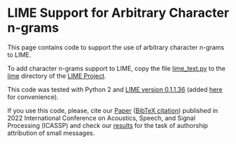 # LIME Support for Arbitrary Character n-grams

This page contains code to support the use of arbitrary character n-grams to LIME.

To add character n-grams support to LIME, copy the file [lime_text.py](https://github.com/theocjr/social-media-forensics/tree/master/microblog_authorship_attribution/xai/lime/lime_text.py) to the [lime](https://github.com/marcotcr/lime/tree/master/lime) directory of the [LIME Project](https://github.com/marcotcr/lime).

This code was tested with Python 2 and [LIME version 0.1.1.36](https://github.com/marcotcr/lime/releases/tag/0.1.1.36) (added [here](https://github.com/theocjr/social-media-forensics/tree/master/microblog_authorship_attribution/xai/lime/lime-0.1.1.36.tar.gz) for convenience).

If you use this code, please, cite our [Paper](https://ieeexplore.ieee.org/abstract/document/9746262) ([BibTeX citation](https://github.com/theocjr/social-media-forensics/tree/master/microblog_authorship_attribution/xai/lime/icassp_2022/citation.bib)) published in 2022 International Conference on Acoustics, Speech, and Signal Processing (ICASSP) and check our [results](https://github.com/theocjr/social-media-forensics/tree/master/microblog_authorship_attribution/xai/lime/icassp_2022) for the task of authorship attribution of small messages.

